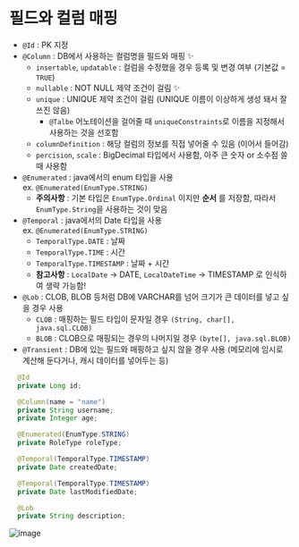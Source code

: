 # 필드와 컬럼 매핑
- ```@Id``` : PK 지정
- ```@Column``` : DB에서 사용하는 컬럼명을 필드와 매핑 ✨
  - ```insertable```, ```updatable``` : 컬럼을 수정했을 경우 등록 및 변경 여부 (기본값 = ```TRUE```)
  - ```nullable``` : NOT NULL 제약 조건이 걸림 ✨
  - ```unique``` : UNIQUE 제약 조건이 걸림 (UNIQUE 이름이 이상하게 생성 돼서 잘 쓰진 않음)
    - ```@Talbe``` 어노테이션을 걸어줄 때 ```uniqueConstraints```로 이름을 지정해서 사용하는 것을 선호함
  - ```columnDefinition``` : 해당 컬럼의 정보를 직접 넣어줄 수 있음 (이어서 들어감)
  - ```percision```, ```scale``` : BigDecimal 타입에서 사용함, 아주 큰 숫자 or 소수점 쓸 때 사용함 
- ```@Enumerated``` : java에서의 enum 타입을 사용   
  ex. ```@Enumerated(EnumType.STRING)```
  - __주의사항__ : 기본 타입은 ```EnumType.Ordinal``` 이지만 __순서__ 를 저장함, 따라서 ```EnumType.String```을 사용하는 것이 맞음 
- ```@Temporal``` : java에서의 Date 타입을 사용    
  ex. ```@Enumerated(EnumType.STRING)```
  - ```TemporalType.DATE``` : 날짜
  - ```TemporalType.TIME``` : 시간
  - ```TemporalType.TIMESTAMP``` : 날짜 + 시간
  - __참고사항__ : ```LocalDate``` -> DATE, ```LocalDateTime``` -> TIMESTAMP 로 인식하여 생략 가능함! 
- ```@Lob``` : CLOB, BLOB 등처럼 DB에 VARCHAR를 넘어 크기가 큰 데이터를 넣고 싶을 경우 사용
  - ```CLOB``` : 매핑하는 필드 타입이 문자일 경우 ```(String, char[], java.sql.CLOB)```
  - ```BLOB``` : CLOB으로 매핑되는 경우의 나머지일 경우  ```(byte[], java.sql.BLOB)```
- ```@Transient``` : DB에 있는 필드와 매핑하고 싶지 않을 경우 사용 (메모리에 임시로 계산해 둔다거나, 캐시 데이터를 넣어두는 등)
```java
  @Id
  private Long id;

  @Column(name = "name")
  private String username;
  private Integer age;

  @Enumerated(EnumType.STRING)
  private RoleType roleType;

  @Temporal(TemporalType.TIMESTAMP)
  private Date createdDate;

  @Temporal(TemporalType.TIMESTAMP)
  private Date lastModifiedDate;

  @Lob
  private String description;
```
  ![image](https://github.com/zzex3on/jpa-study/assets/87990439/aeb9ee0d-834b-4656-83e5-7dd2053421a0)
